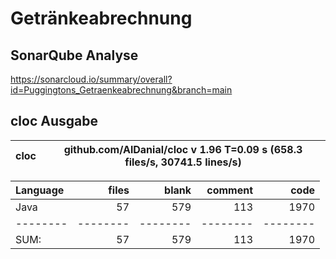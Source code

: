 # Getränkeabrechnung

## SonarQube Analyse
https://sonarcloud.io/summary/overall?id=Puggingtons_Getraenkeabrechnung&branch=main

## cloc Ausgabe

<!-- CLOC-REPORT-START -->
cloc|github.com/AlDanial/cloc v 1.96  T=0.09 s (658.3 files/s, 30741.5 lines/s)
--- | ---

Language|files|blank|comment|code
:-------|-------:|-------:|-------:|-------:
Java|57|579|113|1970
--------|--------|--------|--------|--------
SUM:|57|579|113|1970
<!-- CLOC-REPORT-END -->